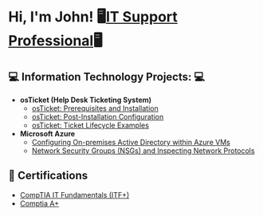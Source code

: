 <h1>Hi, I'm John! 🖥<a href="https://www.linkedin.com/in/john-rota-jr/">IT Support Professional</a>🖥

<h2>💻  Information Technology Projects: 💻</h2>

- <b>osTicket (Help Desk Ticketing System) </b>
  - [osTicket: Prerequisites and Installation](https://github.com/johnrota)
  - [osTicket: Post-Installation Configuration](https://github.com/johnrota)
  - [osTicket: Ticket Lifecycle Examples](https://github.com/johnrota)
- <b>Microsoft Azure </b>
  - [Configuring On-premises Active Directory within Azure VMs](https://github.com/johnrota) </b></i>
  - [Network Security Groups (NSGs) and Inspecting Network Protocols](https://github.com/johnrota)

<h2> 📄 Certifications</h2>

- [CompTIA IT Fundamentals (ITF+)](https://www.credly.com/badges/41b1c63a-b4ae-4556-8e85-6dbf4b31d152/linked_in_profile)
- [Comptia A+](https://www.credly.com/badges/41b1c63a-b4ae-4556-8e85-6dbf4b31d152/linked_in_profile)
